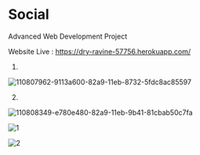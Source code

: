 # Social
Advanced Web Development Project

Website Live : https://dry-ravine-57756.herokuapp.com/



1)

![110807962-9113a600-82a9-11eb-8732-5fdc8ac85597](https://user-images.githubusercontent.com/63739986/110834291-62a2c480-82c3-11eb-91bd-076dcbc044c7.gif)




2)

![110808349-e780e480-82a9-11eb-9b41-81cbab50c7fa](https://user-images.githubusercontent.com/63739986/110834272-5cace380-82c3-11eb-917c-1ab0831bc2a2.gif)



![1](https://user-images.githubusercontent.com/63739986/110835054-50755600-82c4-11eb-8abe-956ff5bd978b.png)





![2](https://user-images.githubusercontent.com/63739986/110835058-52d7b000-82c4-11eb-9c90-4fd2f0efadbb.png)
